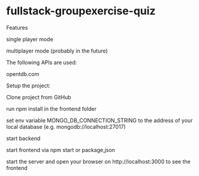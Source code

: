 # fullstack-groupexercise-quiz

Features

single player mode

multiplayer mode (probably in the future)

The following APIs are used:

opentdb.com


Setup the project:

Clone project from GitHub

run npm install in the frontend folder

set env variable MONGO_DB_CONNECTION_STRING to the address of your local database (e.g. mongodb://localhost:27017)

start backend

start frontend via npm start or package,json

start the server and open your browser on http://localhost:3000 to see the frontend
